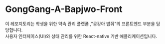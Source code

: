 # GongGang-A-Bapjwo-Front
이 레포지토리는 학생을 위한 약속 관리 플랫폼 ,"공강아 밥줘"의 프론트엔드 부분을 담당합니다.<br>
사용자 인터페이스(UI)와 상태 관리를 위한 React-native 기반 애플리케이션입니다.

